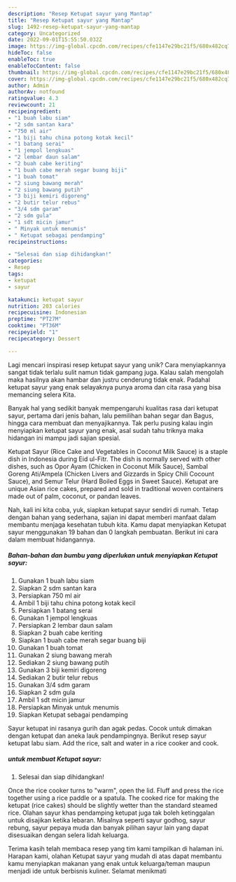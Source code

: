 ```yaml
---
description: "Resep Ketupat sayur yang Mantap"
title: "Resep Ketupat sayur yang Mantap"
slug: 1492-resep-ketupat-sayur-yang-mantap
category: Uncategorized
date: 2022-09-01T15:55:50.032Z
image: https://img-global.cpcdn.com/recipes/cfe1147e29bc21f5/680x482cq70/ketupat-sayur-foto-resep-utama.jpg
hideToc: false
enableToc: true
enableTocContent: false
thumbnail: https://img-global.cpcdn.com/recipes/cfe1147e29bc21f5/680x482cq70/ketupat-sayur-foto-resep-utama.jpg
cover: https://img-global.cpcdn.com/recipes/cfe1147e29bc21f5/680x482cq70/ketupat-sayur-foto-resep-utama.jpg
author: Admin
authorAv: notfound
ratingvalue: 4.3
reviewcount: 21
recipeingredient:
- "1 buah labu siam"
- "2 sdm santan kara"
- "750 ml air"
- "1 biji tahu china potong kotak kecil"
- "1 batang serai"
- "1 jempol lengkuas"
- "2 lembar daun salam"
- "2 buah cabe keriting"
- "1 buah cabe merah segar buang biji"
- "1 buah tomat"
- "2 siung bawang merah"
- "2 siung bawang putih"
- "3 biji kemiri digoreng"
- "2 butir telur rebus"
- "3/4 sdm garam"
- "2 sdm gula"
- "1 sdt micin jamur"
- " Minyak untuk menumis"
- " Ketupat sebagai pendamping"
recipeinstructions:

- "Selesai dan siap dihidangkan!"
categories:
- Resep
tags:
- ketupat
- sayur

katakunci: ketupat sayur 
nutrition: 203 calories
recipecuisine: Indonesian
preptime: "PT27M"
cooktime: "PT36M"
recipeyield: "1"
recipecategory: Dessert

---
```





Lagi mencari inspirasi resep ketupat sayur yang unik? Cara menyiapkannya sangat tidak terlalu sulit namun tidak gampang juga. Kalau salah mengolah maka hasilnya akan hambar dan justru cenderung tidak enak. Padahal ketupat sayur yang enak selayaknya punya aroma dan cita rasa yang bisa memancing selera Kita.





Banyak hal yang sedikit banyak mempengaruhi kualitas rasa dari ketupat sayur, pertama dari jenis bahan, lalu pemilihan bahan segar dan Bagus, hingga cara membuat dan menyajikannya. Tak perlu pusing kalau ingin menyiapkan ketupat sayur yang enak,      asal sudah tahu triknya maka hidangan ini mampu jadi sajian spesial.














Ketupat Sayur (Rice Cake and Vegetables in Coconut Milk Sauce) is a staple dish in Indonesia during Eid ul-Fitr. The dish is normally served with other dishes, such as Opor Ayam (Chicken in Coconut Milk Sauce), Sambal Goreng Ati/Ampela (Chicken Livers and Gizzards in Spicy Chili Cocount Sauce), and Semur Telur (Hard Boiled Eggs in Sweet Sauce). Ketupat are unique Asian rice cakes, prepared and sold in traditional woven containers made out of palm, coconut, or pandan leaves.






Nah, kali ini kita coba, yuk, siapkan ketupat sayur sendiri di rumah. Tetap dengan bahan yang sederhana, sajian ini dapat memberi manfaat dalam membantu menjaga kesehatan tubuh kita. Kamu dapat menyiapkan Ketupat sayur menggunakan 19 bahan dan 0 langkah pembuatan. Berikut ini cara dalam membuat hidangannya.

<!--inarticleads1-->

##### Bahan-bahan dan bumbu yang diperlukan untuk menyiapkan Ketupat sayur:

1. Gunakan 1 buah labu siam
1. Siapkan 2 sdm santan kara
1. Persiapkan 750 ml air
1. Ambil 1 biji tahu china potong kotak kecil
1. Persiapkan 1 batang serai
1. Gunakan 1 jempol lengkuas
1. Persiapkan 2 lembar daun salam
1. Siapkan 2 buah cabe keriting
1. Siapkan 1 buah cabe merah segar buang biji
1. Gunakan 1 buah tomat
1. Gunakan 2 siung bawang merah
1. Sediakan 2 siung bawang putih
1. Gunakan 3 biji kemiri digoreng
1. Sediakan 2 butir telur rebus
1. Gunakan 3/4 sdm garam
1. Siapkan 2 sdm gula
1. Ambil 1 sdt micin jamur
1. Persiapkan  Minyak untuk menumis
1. Siapkan  Ketupat sebagai pendamping


Sayur ketupat ini rasanya gurih dan agak pedas. Cocok untuk dimakan dengan ketupat dan aneka lauk pendampingnya. Berikut resep sayur ketupat labu siam. Add the rice, salt and water in a rice cooker and cook. 

<!--inarticleads2-->

#####  untuk membuat Ketupat sayur:


1. Selesai dan siap dihidangkan!

Once the rice cooker turns to &#34;warm&#34;, open the lid. Fluff and press the rice together using a rice paddle or a spatula. The cooked rice for making the ketupat (rice cakes) should be slightly wetter than the standard steamed rice. Olahan sayur khas pendamping ketupat juga tak boleh ketinggalan untuk disajikan ketika lebaran. Misalnya seperti sayur godhog, sayur rebung, sayur pepaya muda dan banyak pilihan sayur lain yang dapat disesuaikan dengan selera lidah keluarga. 

Terima kasih telah membaca resep yang tim kami tampilkan di halaman ini. Harapan kami, olahan Ketupat sayur yang mudah di atas dapat membantu kamu menyiapkan makanan yang enak untuk keluarga/teman maupun menjadi ide untuk berbisnis kuliner. Selamat menikmati
